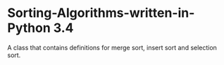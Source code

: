 # Sorting-Algorithms-written-in-Python 3.4
A class that contains definitions for merge sort, insert sort and selection sort. 
